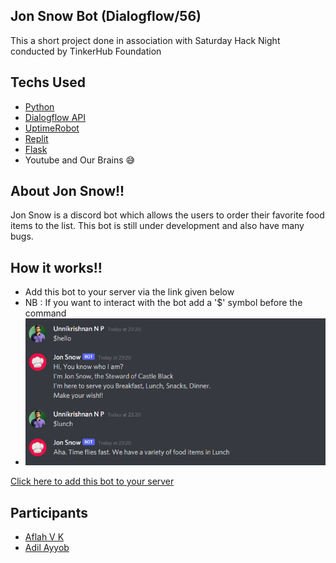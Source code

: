 ## Jon Snow Bot (Dialogflow/56)
This a short project done in association with Saturday Hack Night conducted by TinkerHub Foundation

## Techs Used

- [Python](https://www.python.org/)
- [Dialogflow API](https://cloud.google.com/dialogflow/es/docs/reference/rest/v2-overview)
- [UptimeRobot](https://uptimerobot.com/)
- [Replit](https://replit.com/~)
- [Flask](https://flask.palletsprojects.com/en/2.0.x/)
- Youtube and Our Brains 😅 

## About Jon Snow!!

Jon Snow is a discord bot which allows the users to order their favorite food items to the list. 
This bot is still under development and also have many bugs. 

## How it works!!

- Add this bot to your server via the link given below
- NB : If you want to interact with the bot add a '$' symbol before the command
- <img alt="Example Screenshot" src="images/ss.png">


[Click here to add this bot to your server](https://discord.com/oauth2/authorize?client_id=868480795667476480&scope=bot)

## Participants
- [Aflah V K](https://github.com/AFLAH2527)
- [Adil Ayyob](https://github.com/Adilayyoob)
